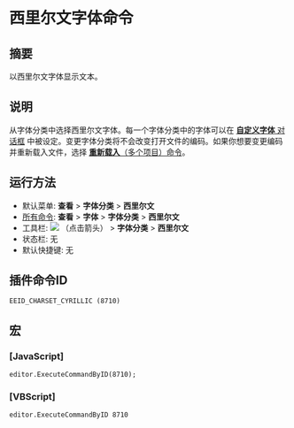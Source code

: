 # 西里尔文字体命令

## 摘要

以西里尔文字体显示文本。

## 说明

从字体分类中选择西里尔文字体。每一个字体分类中的字体可以在 [**自定义字体** 对话框](../../dlg/properties/font/index) 中被设定。变更字体分类将不会改变打开文件的编码。如果你想要变更编码并重新载入文件，选择 [**重新载入**（多个项目）命令](../file/file_reload_defined)。

## 运行方法

- 默认菜单: **查看** \> **字体分类** \> **西里尔文**
- [所有命令](../tools/all_commands): **查看** \> **字体** >
**字体分类** \> **西里尔文**
- 工具栏: ![](../../images/fontpopup..png)
（点击箭头） \> **字体分类** \> **西里尔文**
- 状态栏: 无
- 默认快捷键: 无

## 插件命令ID

```
EEID_CHARSET_CYRILLIC (8710)
```

## 宏

### \[JavaScript\]

```
editor.ExecuteCommandByID(8710);
```

### \[VBScript\]

```
editor.ExecuteCommandByID 8710
```
